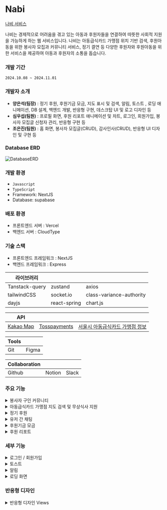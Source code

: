 # Nabi
[나비 서비스](https://nabi-psi.vercel.app, "나비 서비스")

나비는 경제적으로 어려움을 겪고 있는 아동과 후원자들을 연결하여 따뜻한 사회적 지원을 가능하게 하는 웹 서비스입니다. 나비는 아동급식카드 가맹점 위치 기반 검색, 후원아동을 위한 봉사자 모집과 커뮤니티 서비스, 정기 결연 등 다양한 후원자와 후원아동을 위한 서비스을 제공하여 아동과 후원자의 소통을 돕습니다.

### 개발 기간
`2024.10.08 ~ 2024.11.01`

### 개발자 소개
- __양은석(팀장)__ : 정기 후원, 후원기금 모금, 지도 표시 및 검색, 알림, 토스트 , 로딩 애니메이션, DB 설계, 백엔드 개발, 반응형 구현, 데스크탑 UI 및 로고 디자인 등
- __심우섭(팀원)__ : 프로필 화면, 후원 리포트 애니메이션 및 차트, 로그인, 회원가입, 봉사자 모집글 신청자 관리, 반응형 구현 등 
- __조은진(팀원)__ : 홈 화면, 봉사자 모집글(CRUD), 감사인사(CRUD), 반응형 UI 디자인 및 구현 등

### Database ERD
![DatabaseERD](https://github.com/Nabi-06/Nabi/blob/develop/ScreenShots/DatabaseERD)
  
### 개발 환경
- `Javascript`
- `TypeScript`
- Framework: NextJS
- Database: supabase

### 배포 환경
- 프론트엔드 서버 : Vercel
- 백엔드 서버 : CloudType

### 기술 스택
- 프론트엔드 프레임워크 : NextJS
- 백엔드 프레임워크 : Express

|라이브러리|||
|------|---|--|
|Tanstack-query|zustand|axios|
|tailwindCSS|socket.io|class-variance-authority|
|dayjs|react-spring|chart.js|

|API|||
|------|---|---|
|[Kakao Map](https://apis.map.kakao.com/web/)|[Tosspayments](https://developers.tosspayments.com/)|[서울시 아동급식카드 가맹점 정보](https://data.seoul.go.kr/dataList/OA-15812/F/1/datasetView.do)|

|Tools||
|------|---|
|Git|Figma|

|Collaboration|||
|------|---|---|
|Github|Notion|Slack|

### 주요 기능

<details>
  <summary>봉사자 구인 커뮤니티</summary>

  [봉사자 구인 커뮤니티 WIKI](https://github.com/Nabi-06/Nabi/wiki/%EB%B4%89%EC%82%AC%EC%9E%90-%EA%B5%AC%EC%9D%B8-%EC%BB%A4%EB%AE%A4%EB%8B%88%ED%8B%B0-WIKI)
  - 봉사자 구인글 생성, 수정, 삭제
  - 홈화면에 피드형식으로 구인글 표시 (Infinite Scroll)
  - 봉사자 구인 신청자 관리
</details>

<details>
  <summary>아동급식카드 가맹점 지도 검색 및 무상식사 지원</summary>

  [아동급식카드 가맹점 지도 검색 및 무상식사 지원](https://github.com/Nabi-06/Nabi/wiki/%EC%95%84%EB%8F%99%EA%B8%89%EC%8B%9D%EC%B9%B4%EB%93%9C-%EA%B0%80%EB%A7%B9%EC%A0%90-%EC%A7%80%EB%8F%84-%EA%B2%80%EC%83%89-%EB%B0%8F-%EB%AC%B4%EC%83%81%EC%8B%9D%EC%82%AC-%EC%A7%80%EC%9B%90-WIKI)
  - Kakao Map API 활용한 지도 표시 및 장소 검색
  - 서울시 아동급식카드 가맹점 정보 데이터를 기반으로 지도에 매장 표시

  - 가맹점 점주 등록 및 해제
  - 점주의 무상식사 제공 글 생성
</details>

<details>
  <summary>정기 후원</summary>

  [정기후원 WIKI](https://github.com/Nabi-06/Nabi/wiki/%EC%A0%95%EA%B8%B0%ED%9B%84%EC%9B%90-WIKI)
  - Tosspayments 정기결제 API를 활용한 기능 구현
  - Express를 활용한 백엔드 구현 및 Axios를 통한 HTTP 통신
  - node-cron 패키지로 정기적인 결제 구현 (매달 1일)
</details>

<details>
  <summary>유저 간 채팅</summary>

  [유저 간 채팅 WIKI](https://github.com/Nabi-06/Nabi/wiki/%EC%9C%A0%EC%A0%80-%EA%B0%84-%EC%B1%84%ED%8C%85-WIKI)
  - Socket.io를 활용한 채팅 기능 구현
</details>

<details>
  <summary>후원기금 모금</summary>

  [후원 기금 모금 WIKI](https://github.com/Nabi-06/Nabi/wiki/%ED%9B%84%EC%9B%90-%EA%B8%B0%EA%B8%88-%EB%AA%A8%EA%B8%88-WIKI)
  - Tosspayments 결제위젯 API를 활용한 결제창 구현
</details>

<details>
  <summary>후원 리포트</summary>

  [후원 리포트 WIKI](https://github.com/Nabi-06/Nabi/wiki/%ED%9B%84%EC%9B%90-%EB%A6%AC%ED%8F%AC%ED%8A%B8-WIKI) 
  - Chart.js를 활용한 차트 구현
</details>

### 세부 기능

<details>
  <summary>로그인 / 회원가입</summary>

  [로그인 / 회원가입 WIKI](https://github.com/Nabi-06/Nabi/wiki/%EB%A1%9C%EA%B7%B8%EC%9D%B8---%ED%9A%8C%EC%9B%90%EA%B0%80%EC%9E%85-WIKI)
  - zustand를 활용해 전역적으로 유저 데이터와 로그인 여부를 관리
</details>

<details>
  <summary>토스트</summary>

  [토스트 WIKI](https://github.com/Nabi-06/Nabi/wiki/%ED%86%A0%EC%8A%A4%ED%8A%B8-WIKI)
  - zustand를 활용한 전역적인 토스트들 관리
  - 컴포넌트의 생애주기를 활용한 토스트 생성 및 삭제
</details>

<details>
  <summary>알림</summary>

  [알림 WIKI](https://github.com/Nabi-06/Nabi/wiki/%EC%95%8C%EB%A6%BC-WIKI)
  - Supabase의 realtime 기능을 활용한 푸쉬알림 기능 구현
  - 채팅 알림 
  - 무상식사 공지 알림 (후원아동)
  - 정기 결제 알림 (후원자)
  - 정기 결연 등록 알림
</details>

<details>
  <summary>로딩 화면</summary>

  [로딩화면 WIKI](https://github.com/Nabi-06/Nabi/wiki/%EB%A1%9C%EB%94%A9-%ED%99%94%EB%A9%B4-WIKI)
  - react-spring를 활용한 나비 애니메이션 구현
  - NextJS의 loading.tsx로 로딩화면 구현
</details>


### 반응형 디자인
<details>
  <summary>반응형 디자인 Views</summary>

  - ![home](https://github.com/Nabi-06/Nabi/blob/develop/ScreenShots/Views/Responsive/responsive-home.png)
  - ![recruits](https://github.com/Nabi-06/Nabi/blob/develop/ScreenShots/Views/Responsive/responsive-recruits.png)
  - ![profile](https://github.com/Nabi-06/Nabi/blob/develop/ScreenShots/Views/Responsive/responsive-profile.png)
  - ![freemeal](https://github.com/Nabi-06/Nabi/blob/develop/ScreenShots/Views/Responsive/responsive-freemeal.png)
  - ![map](https://github.com/Nabi-06/Nabi/blob/develop/ScreenShots/Views/Responsive/responsive-map.png)
  - ![storeInfo](https://github.com/Nabi-06/Nabi/blob/develop/ScreenShots/Views/Responsive/responsive-storeInfo.png)
  - ![chatlist](https://github.com/Nabi-06/Nabi/blob/develop/ScreenShots/Views/Responsive/responsive-chatlist.png)
  - ![chatscreen](https://github.com/Nabi-06/Nabi/blob/develop/ScreenShots/Views/Responsive/responsive-chatscreen.png)
</details>

